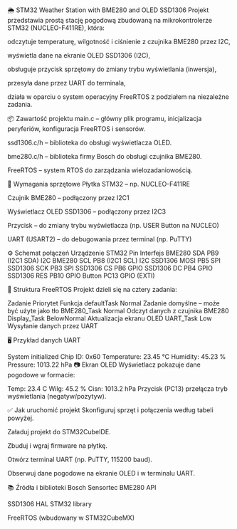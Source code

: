 🌦️ STM32 Weather Station with BME280 and OLED SSD1306
Projekt przedstawia prostą stację pogodową zbudowaną na mikrokontrolerze STM32 (NUCLEO-F411RE), która:

odczytuje temperaturę, wilgotność i ciśnienie z czujnika BME280 przez I2C,

wyświetla dane na ekranie OLED SSD1306 (I2C),

obsługuje przycisk sprzętowy do zmiany trybu wyświetlania (inwersja),

przesyła dane przez UART do terminala,

działa w oparciu o system operacyjny FreeRTOS z podziałem na niezależne zadania.

📦 Zawartość projektu
main.c – główny plik programu, inicjalizacja peryferiów, konfiguracja FreeRTOS i sensorów.

ssd1306.c/h – biblioteka do obsługi wyświetlacza OLED.

bme280.c/h – biblioteka firmy Bosch do obsługi czujnika BME280.

FreeRTOS – system RTOS do zarządzania wielozadaniowością.

🔧 Wymagania sprzętowe
Płytka STM32 – np. NUCLEO-F411RE

Czujnik BME280 – podłączony przez I2C1

Wyświetlacz OLED SSD1306 – podłączony przez I2C3

Przycisk – do zmiany trybu wyświetlacza (np. USER Button na NUCLEO)

UART (USART2) – do debugowania przez terminal (np. PuTTY)

⚙️ Schemat połączeń
Urządzenie	STM32 Pin	Interfejs
BME280 SDA	PB9 (I2C1 SDA)	I2C
BME280 SCL	PB8 (I2C1 SCL)	I2C
SSD1306 MOSI	PB5	SPI
SSD1306 SCK	PB3	SPI
SSD1306 CS	PB6	GPIO
SSD1306 DC	PB4	GPIO
SSD1306 RES	PB10	GPIO
Button	PC13	GPIO (EXTI)

🧠 Struktura FreeRTOS
Projekt dzieli się na cztery zadania:

Zadanie	Priorytet	Funkcja
defaultTask	Normal	Zadanie domyślne – może być użyte jako tło
BME280_Task	Normal	Odczyt danych z czujnika BME280
Display_Task	BelowNormal	Aktualizacja ekranu OLED
UART_Task	Low	Wysyłanie danych przez UART

🖥️ Przykład danych UART

System initialized
Chip ID: 0x60
Temperature: 23.45 °C
Humidity: 45.23 %
Pressure: 1013.22 hPa
📷 Ekran OLED
Wyświetlacz pokazuje dane pogodowe w formacie:


Temp: 23.4 C
Wilg: 45.2 %
Cisn: 1013.2 hPa
Przycisk (PC13) przełącza tryb wyświetlania (negatyw/pozytyw).

✅ Jak uruchomić projekt
Skonfiguruj sprzęt i połączenia według tabeli powyżej.

Załaduj projekt do STM32CubeIDE.

Zbuduj i wgraj firmware na płytkę.

Otwórz terminal UART (np. PuTTY, 115200 baud).

Obserwuj dane pogodowe na ekranie OLED i w terminalu UART.

📚 Źródła i biblioteki
Bosch Sensortec BME280 API

SSD1306 HAL STM32 library

FreeRTOS (wbudowany w STM32CubeMX)
